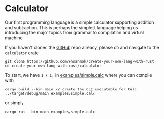 # Calculator

Our first programming language is a simple calculator supporting addition and subtraction. This is perhaps the simplest language helping us introducing the major topics from grammar to compilation and virtual machine.

If you haven't cloned the [GitHub](https://github.com/ehsanmok/create-your-own-lang-with-rust) repo already, please do and navigate to the `calculator` crate

```text
git clone https://github.com/ehsanmok/create-your-own-lang-with-rust
cd create-your-own-lang-with-rust/calculator
```

To start, we have `1 + 1;` in [examples/simple.calc](../../../calculator/src/examples/simple.calc) where you can compile with

```text
cargo build --bin main // create the CLI executable for Calc
../target/debug/main examples/simple.calc
```

or simply

```text
cargo run --bin main examples/simple.calc
```
